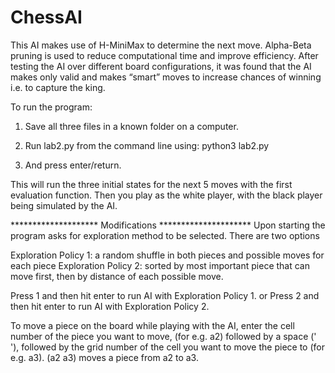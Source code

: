 # ChessAI
This AI makes use of H-MiniMax to determine the next move. Alpha-Beta pruning is used to reduce computational time and improve efficiency. After testing the AI over different board configurations, it was found that the AI makes only valid and makes “smart” moves to increase chances of winning i.e. to capture the king. 

To run the program:

1) Save all three files in a known folder on a computer. 

2) Run lab2.py from the command line using: python3 lab2.py

3) And press enter/return.

This will run the three initial states for the next 5 moves with the first evaluation function. Then you play as the white player, with the black player being simulated by the AI.

********************  Modifications *********************
Upon starting the program asks for exploration method to be selected. There are two options

Exploration Policy 1: a random shuffle in both pieces and possible moves for each piece
Exploration Policy 2: sorted by most important piece that can move first, then by distance of each possible move.

Press 1 and then hit enter to run AI with Exploration Policy 1. 
or
Press 2 and then hit enter to run AI with Exploration Policy 2. 


To move a piece on the board while playing with the AI, enter the cell number of the piece you want to move, (for e.g. a2) followed by a space (' '), followed by the grid number of the cell you want to move the piece to (for e.g. a3). 
(a2 a3) moves a piece from a2 to a3. 
